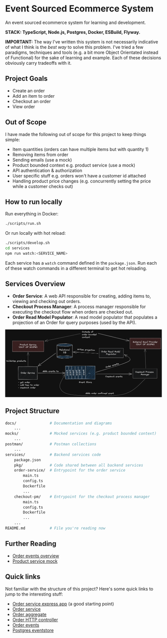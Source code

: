 # Event Sourced Ecommerce System

An event sourced ecommerce system for learning and development.

**STACK: TypeScript, Node.js, Postgres, Docker, ESBuild, Flyway.**

**IMPORTANT:** The way I've written this system is not necessarily indicative of what I think is the _best way_ to solve this problem.
I've tried a few paradigms, techniques and tools (e.g. a bit more Object Orientated instead of Functional) for the sake of learning and example.
Each of these decisions obviously carry tradeoffs with it.

## Project Goals

-   Create an order
-   Add an item to order
-   Checkout an order
-   View order

## Out of Scope

I have made the following out of scope for this project to keep things simple:

-   Item quantities (orders can have multiple items but with quantity 1)
-   Removing items from order
-   Sending emails (use a mock)
-   Product bounded context e.g. product service (use a mock)
-   API authentication & authorization
-   User specific stuff e.g. orders won't have a customer id attached
-   Handling product price changes (e.g. concurrently setting the price while a customer checks out)

## How to run locally

Run everything in Docker:

```sh
./scripts/run.sh
```

Or run locally with hot reload:

```sh
./scripts/develop.sh
cd services
npm run watch:<SERVICE_NAME>
```

Each service has a `watch` command defined in the `package.json`.
Run each of these watch commands in a different terminal to get hot reloading.

## Services Overview

-   **Order Service**: A web API responsible for creating, adding items to, viewing and checking out orders.
-   **Checkout Process Manager**: A process manager responsible for executing the checkout flow when orders are checked out.
-   **Order Read Model Populator**: A read model populator that populates a projection of an Order for query purposes (used by the API).

![System design overview](./docs/diagrams/system-design.png)

## Project Structure

```sh
docs/               # Documentation and diagrams
    ...
mocks/              # Mocked services (e.g. product bounded context)
    ...
postman/            # Postman collections
    ...
services/           # Backend services code
    package.json
    pkg/            # Code shared between all backend services
    order-service/  # Entrypoint for the order service
        main.ts
        config.ts
        Dockerfile
        ...
    checkout-pm/    # Entrypoint for the checkout process manager
        main.ts
        config.ts
        Dockerfile
        ...
    ...
README.md           # File you're reading now
```

## Further Reading

-   [Order events overview](./docs/events.md)
-   [Product service mock](./mocks/product-service/README.md)

## Quick links

Not familiar with the structure of this project?
Here's some quick links to jump to the interesting stuff:

-   [Order service express app](./services/order-service/app.ts) (a good starting point)
-   [Order service](./services/pkg/domain/order/order-service.ts)
-   [Order aggregate](./services/pkg/domain/order/order.ts)
-   [Order HTTP controller](./services/pkg/http/controllers/order-controller.ts)
-   [Order events](./services/pkg/domain/order/order-events.ts)
-   [Postgres eventstore](./services/pkg/data/postgres/pg-event-store.ts)
